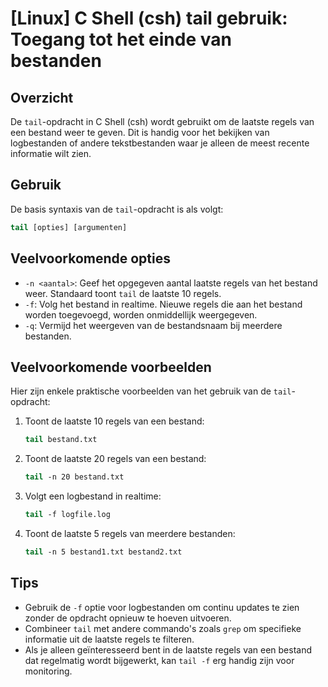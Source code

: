 # [Linux] C Shell (csh) tail gebruik: Toegang tot het einde van bestanden

## Overzicht
De `tail`-opdracht in C Shell (csh) wordt gebruikt om de laatste regels van een bestand weer te geven. Dit is handig voor het bekijken van logbestanden of andere tekstbestanden waar je alleen de meest recente informatie wilt zien.

## Gebruik
De basis syntaxis van de `tail`-opdracht is als volgt:

```csh
tail [opties] [argumenten]
```

## Veelvoorkomende opties
- `-n <aantal>`: Geef het opgegeven aantal laatste regels van het bestand weer. Standaard toont `tail` de laatste 10 regels.
- `-f`: Volg het bestand in realtime. Nieuwe regels die aan het bestand worden toegevoegd, worden onmiddellijk weergegeven.
- `-q`: Vermijd het weergeven van de bestandsnaam bij meerdere bestanden.

## Veelvoorkomende voorbeelden
Hier zijn enkele praktische voorbeelden van het gebruik van de `tail`-opdracht:

1. Toont de laatste 10 regels van een bestand:
   ```csh
   tail bestand.txt
   ```

2. Toont de laatste 20 regels van een bestand:
   ```csh
   tail -n 20 bestand.txt
   ```

3. Volgt een logbestand in realtime:
   ```csh
   tail -f logfile.log
   ```

4. Toont de laatste 5 regels van meerdere bestanden:
   ```csh
   tail -n 5 bestand1.txt bestand2.txt
   ```

## Tips
- Gebruik de `-f` optie voor logbestanden om continu updates te zien zonder de opdracht opnieuw te hoeven uitvoeren.
- Combineer `tail` met andere commando's zoals `grep` om specifieke informatie uit de laatste regels te filteren.
- Als je alleen geïnteresseerd bent in de laatste regels van een bestand dat regelmatig wordt bijgewerkt, kan `tail -f` erg handig zijn voor monitoring.